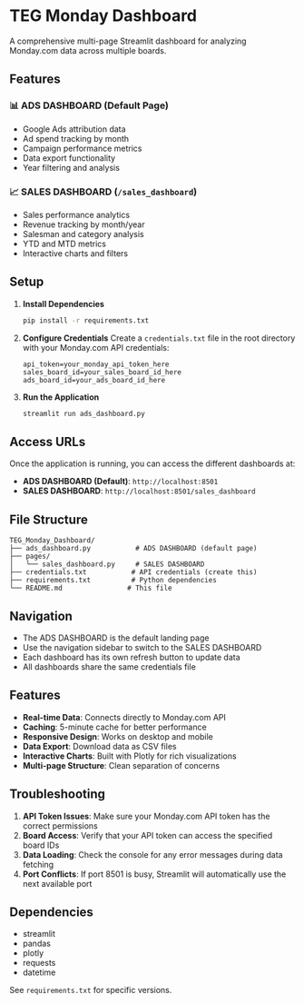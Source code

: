 # TEG Monday Dashboard

A comprehensive multi-page Streamlit dashboard for analyzing Monday.com data across multiple boards.

## Features

### 📊 ADS DASHBOARD (Default Page)
- Google Ads attribution data
- Ad spend tracking by month
- Campaign performance metrics
- Data export functionality
- Year filtering and analysis

### 📈 SALES DASHBOARD (`/sales_dashboard`)
- Sales performance analytics
- Revenue tracking by month/year
- Salesman and category analysis
- YTD and MTD metrics
- Interactive charts and filters

## Setup

1. **Install Dependencies**
   ```bash
   pip install -r requirements.txt
   ```

2. **Configure Credentials**
   Create a `credentials.txt` file in the root directory with your Monday.com API credentials:
   ```
   api_token=your_monday_api_token_here
   sales_board_id=your_sales_board_id_here
   ads_board_id=your_ads_board_id_here
   ```

3. **Run the Application**
   ```bash
   streamlit run ads_dashboard.py
   ```

## Access URLs

Once the application is running, you can access the different dashboards at:

- **ADS DASHBOARD (Default)**: `http://localhost:8501`
- **SALES DASHBOARD**: `http://localhost:8501/sales_dashboard`

## File Structure

```
TEG_Monday_Dashboard/
├── ads_dashboard.py           # ADS DASHBOARD (default page)
├── pages/
│   └── sales_dashboard.py     # SALES DASHBOARD
├── credentials.txt           # API credentials (create this)
├── requirements.txt          # Python dependencies
└── README.md                # This file
```

## Navigation

- The ADS DASHBOARD is the default landing page
- Use the navigation sidebar to switch to the SALES DASHBOARD
- Each dashboard has its own refresh button to update data
- All dashboards share the same credentials file

## Features

- **Real-time Data**: Connects directly to Monday.com API
- **Caching**: 5-minute cache for better performance
- **Responsive Design**: Works on desktop and mobile
- **Data Export**: Download data as CSV files
- **Interactive Charts**: Built with Plotly for rich visualizations
- **Multi-page Structure**: Clean separation of concerns

## Troubleshooting

1. **API Token Issues**: Make sure your Monday.com API token has the correct permissions
2. **Board Access**: Verify that your API token can access the specified board IDs
3. **Data Loading**: Check the console for any error messages during data fetching
4. **Port Conflicts**: If port 8501 is busy, Streamlit will automatically use the next available port

## Dependencies

- streamlit
- pandas
- plotly
- requests
- datetime

See `requirements.txt` for specific versions.
